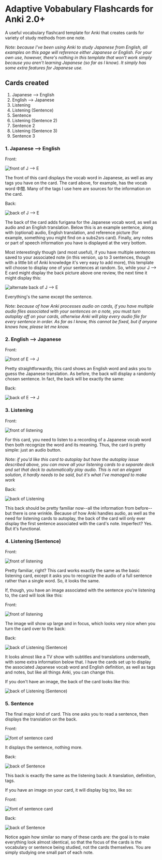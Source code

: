 # Adaptive Vobabulary Flashcards for Anki 2.0+

A useful vocabulary flashcard template for Anki that creates cards for variety of study methods from one note.

_Note: because I've been using Anki to study Japanese from English, all examples on this page will reference either Japanese or English. For your own use, however, there's nothing in this template that won't work simply because you aren't learning Japanese (so far as I know). It simply has some extra features for Japanese use._

## Cards created

1. Japanese --> English
2. English --> Japanese
3. Listening
4. Listening (Sentence)
5. Sentence
6. Listening (Sentence 2)
7. Sentence 2
8. Listening (Sentence 3)
9. Sentence 3

### 1. Japanese --> English

Front:

![front of J --> E](img/JE_front.png)

The front of this card displays the vocab word in Japanese, as well as any tags you have on the card. The card above, for example, has the vocab word 中間. Many of the tags I use here are sources for the information on the card.

Back:

![back of J --> E](img/back_1.png)

The back of the card adds furigana for the Japanese vocab word, as well as audio and an English translation. Below this is an example sentence, along with (optional) audio, English translation, and reference picture (for example, something you might find on a subs2srs card). Finally, any notes or part of speech information you have is displayed at the very bottom.

Most interestingly though (and most useful), if you have multiple sentences saved to your associated note (in this version, up to 3 sentences, though with a little bit of Anki knowledge it's very easy to add more), this template will choose to display one of your sentences at random. So, while your J --> E card might display the back picture above one review, the next time it might display this:

![alternate back of J --> E](img/back_2.png)

Everything's the same except the sentence.

_Note: because of how Anki processes audio on cards, if you have multiple audio files associated with your sentences on a note, you_ must _turn autoplay off on your cards, otherwise Anki will play every audio file for every sentence in order. As far as I know, this cannot be fixed, but if anyone knows how, please let me know._

### 2. English --> Japanese

Front:

![front of E --> J](img/EJ_front.png)

Pretty straightforwardly, this card shows an English word and asks you to guess the Japanese translation. As before, the back will display a randomly chosen sentence. In fact, the back will be exactly the same:

Back:

![back of E --> J](img/back_1.png)

### 3. Listening

Front:

![front of listening](img/listening.png)

For this card, you need to listen to a recording of a Japanese vocab word then both recognize the word and its meaning. Thus, the card is pretty simple: just an audio button.

_Note: if you'd like this card to autoplay but have the autoplay issue described above, you can move all your listening cards to a separate deck and set that deck to automatically play audio. This is not an elegant solution, it hardly needs to be said, but it's what I've managed to make work_

Back:

![back of Listening](img/back_3.png)

This back should be pretty familiar now--all the information from before--but there is one wrinkle. Because of how Anki handles audio, as well as the need for listening cards to autoplay, the back of the card will only ever display the first sentence associated with the card's note. Imperfect? Yes. But it's functional.

### 4. Listening (Sentence)

Front:

![front of listening](img/listening.png)

Pretty familiar, right? This card works exactly the same as the basic listening card, except it asks you to recognize the audio of a full sentence rather than a single word. So, it looks the same.

If, though, you have an image associated with the sentence you're listening to, the card will look like this:

Front:

![front of listening](img/listening_sent.png)

The image will show up large and in focus, which looks very nice when you turn the card over to the back:

Back:

![back of Listening (Sentence)](img/back_sent.png)

It looks almost like a TV show with subtitles and translations underneath, with some extra information below that. I have the cards set up to display the associated Japanese vocab word and English definition, as well as tags and notes, but like all things Anki, you can change this.

If you don't have an image, the back of the card looks like this:

![back of Listening (Sentence)](img/back_sent_2.png)

### 5. Sentence

The final major kind of card. This one asks you to read a sentence, then displays the translation on the back.

Front:

![font of sentence card](img/sent_front.png)

It displays the sentence, nothing more.

Back:

![back of Sentence](img/back_sent_2.png)

This back is exactly the same as the listening back: A translation, definition, tags.

If you have an image on your card, it will display big too, like so:

Front:

![font of sentence card](img/sent_img.png)

Back:

![back of Sentence](img/back_sent.png)

Notice again how similar so many of these cards are: the goal is to make everything look almost identical, so that the focus of the cards is the vocabulary or sentence being studied, not the cards themselves. You are simply studying one small part of each note.
